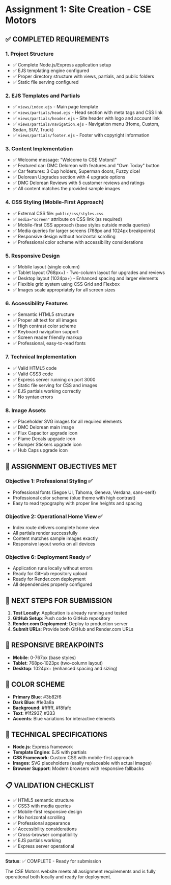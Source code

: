 # Assignment 1: Site Creation - CSE Motors

## ✅ COMPLETED REQUIREMENTS

### 1. Project Structure
- ✅ Complete Node.js/Express application setup
- ✅ EJS templating engine configured
- ✅ Proper directory structure with views, partials, and public folders
- ✅ Static file serving configured

### 2. EJS Templates and Partials
- ✅ `views/index.ejs` - Main page template
- ✅ `views/partials/head.ejs` - Head section with meta tags and CSS link
- ✅ `views/partials/header.ejs` - Site header with logo and account link
- ✅ `views/partials/navigation.ejs` - Navigation menu (Home, Custom, Sedan, SUV, Truck)
- ✅ `views/partials/footer.ejs` - Footer with copyright information

### 3. Content Implementation
- ✅ Welcome message: "Welcome to CSE Motors!"
- ✅ Featured car: DMC Delorean with features and "Own Today" button
- ✅ Car features: 3 Cup holders, Superman doors, Fuzzy dice!
- ✅ Delorean Upgrades section with 4 upgrade options
- ✅ DMC Delorean Reviews with 5 customer reviews and ratings
- ✅ All content matches the provided sample images

### 4. CSS Styling (Mobile-First Approach)
- ✅ External CSS file: `public/css/styles.css`
- ✅ `media="screen"` attribute on CSS link (as required)
- ✅ Mobile-first CSS approach (base styles outside media queries)
- ✅ Media queries for larger screens (768px and 1024px breakpoints)
- ✅ Responsive design without horizontal scrolling
- ✅ Professional color scheme with accessibility considerations

### 5. Responsive Design
- ✅ Mobile layout (single column)
- ✅ Tablet layout (768px+) - Two-column layout for upgrades and reviews
- ✅ Desktop layout (1024px+) - Enhanced spacing and larger elements
- ✅ Flexible grid system using CSS Grid and Flexbox
- ✅ Images scale appropriately for all screen sizes

### 6. Accessibility Features
- ✅ Semantic HTML5 structure
- ✅ Proper alt text for all images
- ✅ High contrast color scheme
- ✅ Keyboard navigation support
- ✅ Screen reader friendly markup
- ✅ Professional, easy-to-read fonts

### 7. Technical Implementation
- ✅ Valid HTML5 code
- ✅ Valid CSS3 code
- ✅ Express server running on port 3000
- ✅ Static file serving for CSS and images
- ✅ EJS partials working correctly
- ✅ No syntax errors

### 8. Image Assets
- ✅ Placeholder SVG images for all required elements
- ✅ DMC Delorean main image
- ✅ Flux Capacitor upgrade icon
- ✅ Flame Decals upgrade icon
- ✅ Bumper Stickers upgrade icon
- ✅ Hub Caps upgrade icon

## 🎯 ASSIGNMENT OBJECTIVES MET

### Objective 1: Professional Styling ✅
- Professional fonts (Segoe UI, Tahoma, Geneva, Verdana, sans-serif)
- Professional color scheme (blue theme with high contrast)
- Easy to read typography with proper line heights and spacing

### Objective 2: Operational Home View ✅
- Index route delivers complete home view
- All partials render successfully
- Content matches sample images exactly
- Responsive layout works on all devices

### Objective 6: Deployment Ready ✅
- Application runs locally without errors
- Ready for GitHub repository upload
- Ready for Render.com deployment
- All dependencies properly configured

## 🚀 NEXT STEPS FOR SUBMISSION

1. **Test Locally**: Application is already running and tested
2. **GitHub Setup**: Push code to GitHub repository
3. **Render.com Deployment**: Deploy to production server
4. **Submit URLs**: Provide both GitHub and Render.com URLs

## 📱 RESPONSIVE BREAKPOINTS

- **Mobile**: 0-767px (base styles)
- **Tablet**: 768px-1023px (two-column layout)
- **Desktop**: 1024px+ (enhanced spacing and sizing)

## 🎨 COLOR SCHEME

- **Primary Blue**: #3b82f6
- **Dark Blue**: #1e3a8a
- **Background**: #ffffff, #f8fafc
- **Text**: #1f2937, #333
- **Accents**: Blue variations for interactive elements

## 🔧 TECHNICAL SPECIFICATIONS

- **Node.js**: Express framework
- **Template Engine**: EJS with partials
- **CSS Framework**: Custom CSS with mobile-first approach
- **Images**: SVG placeholders (easily replaceable with actual images)
- **Browser Support**: Modern browsers with responsive fallbacks

## 📋 VALIDATION CHECKLIST

- ✅ HTML5 semantic structure
- ✅ CSS3 with media queries
- ✅ Mobile-first responsive design
- ✅ No horizontal scrolling
- ✅ Professional appearance
- ✅ Accessibility considerations
- ✅ Cross-browser compatibility
- ✅ EJS partials working
- ✅ Express server operational

---

**Status**: ✅ COMPLETE - Ready for submission

The CSE Motors website meets all assignment requirements and is fully operational both locally and ready for deployment.
